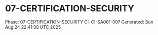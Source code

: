 # 07-CERTIFICATION-SECURITY
Phase: 07-CERTIFICATION-SECURITY
CI: CI-SA001-007
Generated: Sun Aug 24 22:41:08 UTC 2025
